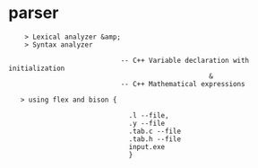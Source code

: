 # parser
        > Lexical analyzer &amp; 
        > Syntax analyzer  
                              
                                -- C++ Variable declaration with initialization
                                                      &
                                -- C++ Mathematical expressions  
       
       > using flex and bison { 
        
                                  .l --file, 
                                  .y --file 
                                  .tab.c --file
                                  .tab.h --file
                                  input.exe
                                  }
